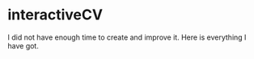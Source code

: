 # interactiveCV
I did not have enough time to create and improve it. Here is everything I have got. 
